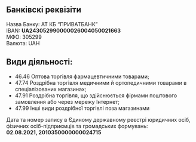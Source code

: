 <html>

<head>

</head>

<body class="stackedit">
  <div class="stackedit__html"><h2 id="банківскі-реквізіти">Банківскі реквізіти</h2>
<p>Назва Банку: АТ КБ “ПРИВАТБАНК”<br>
IBAN: <strong>UA243052990000026004050021663</strong><br>
МФО: 305299<br>
Валюта: UAH</p>
<h2 id="види-діяльності">Види діяльності:</h2>
<ul>
<li>46.46 Оптова торгівля фармацевтичними товарами;</li>
<li>47.74 Роздрібна торгівля медичними й ортопедичними товарами в спеціалізованих магазинах;</li>
<li>47.91 Роздрібна торгівля, що здійснюється фірмами поштового замовлення або через мережу Інтернет;</li>
<li>47.99 Інші види роздрібної торгівлі поза магазинами</li>
</ul>
<p>Дата та номер запису в Єдиному державному реєстрі юридичних осіб,<br>
фізичних осіб-підприємців та громадських формувань:<br>
<strong>02.08.2021, 2010350000000024715</strong></p>
</div>
</body>

</html>
